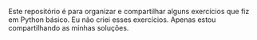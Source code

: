 Este repositório é para organizar e compartilhar alguns exercícios que fiz em Python básico. Eu não criei esses exercícios. Apenas estou compartilhando as minhas soluções.
